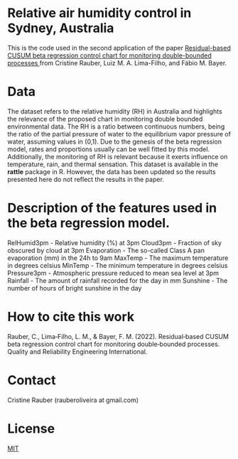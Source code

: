 # Relative air humidity control in Sydney, Australia

This is the code used in the second application of the paper [Residual-based CUSUM beta regression control chart for monitoring double-bounded processes
](https://onlinelibrary.wiley.com/doi/abs/10.1002/qre.3140) from Cristine Rauber, Luiz M. A. Lima-Filho, and Fábio M. Bayer.

# Data 

The dataset refers to the relative humidity (RH) in Australia and highlights the relevance of the proposed chart in monitoring double bounded environmental data. The RH is a ratio between continuous numbers, being the ratio of the partial pressure of water to the equilibrium vapor pressure of water, assuming values in (0,1). Due to the genesis of the beta regression model, rates and proportions usually can be well fitted by this model. Additionally, the monitoring of RH is relevant because it exerts influence on temperature, rain, and thermal sensation. This dataset is available in the **rattle** package in R. However, the data has been updated so the results presented here do not reflect the results in the paper.

# Description of the features used in the beta regression model.

RelHumid3pm - Relative humidity (%) at 3pm
Cloud3pm - Fraction of sky obscured by cloud at 3pm
Evaporation - The so-called Class A pan evaporation (mm) in the 24h to 9am
MaxTemp - The maximum temperature in degrees celsius
MinTemp - The minimum temperature in degrees celsius
Pressure3pm - Atmospheric pressure reduced to mean sea level at 3pm
Rainfall - The amount of rainfall recorded for the day in mm
Sunshine - The number of hours of bright sunshine in the day


# How to cite this work

Rauber, C., Lima‐Filho, L. M., & Bayer, F. M. (2022). Residual‐based CUSUM beta regression control chart for monitoring double‐bounded processes. Quality and Reliability Engineering International.


# Contact

Cristine Rauber (rauberoliveira at gmail.com)

# License

[MIT](https://github.com/rauberc/humidity-control/blob/main/LICENSE)
